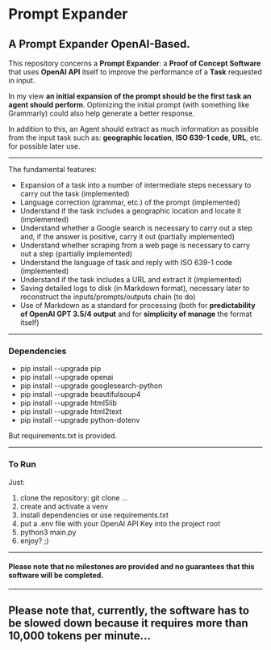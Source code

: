 # Prompt Expander

## A Prompt Expander OpenAI-Based.


This repository concerns a **Prompt Expander**: a **Proof of Concept Software** that uses **OpenAI API** itself to improve the performance of a **Task** requested in input.

In my view **an initial expansion of the prompt should be the first task an agent should perform**. Optimizing the initial prompt (with something like Grammarly) could also help generate a better response.

In addition to this, an Agent should extract as much information as possible from the input task such as: **geographic location**, **ISO 639-1 code**, **URL**, etc. for possible later use.

---

The fundamental features:
- Expansion of a task into a number of intermediate steps necessary to carry out the task (implemented)
- Language correction (grammar, etc.) of the prompt (implemented)
- Understand if the task includes a geographic location and locate it (implemented)
- Understand whether a Google search is necessary to carry out a step and, if the answer is positive, carry it out (partially implemented)
- Understand whether scraping from a web page is necessary to carry out a step (partially implemented)
- Understand the language of task and reply with ISO 639-1 code (implemented)
- Understand if the task includes a URL and extract it (implemented)
- Saving detailed logs to disk (in Markdown format), necessary later to reconstruct the inputs/prompts/outputs chain (to do)
- Use of Markdown as a standard for processing (both for **predictability of OpenAI GPT 3.5/4 output** and for **simplicity of manage** the format itself)

---

### Dependencies
- pip install --upgrade pip
- pip install --upgrade openai
- pip install --upgrade googlesearch-python
- pip install --upgrade beautifulsoup4
- pip install --upgrade html5lib
- pip install --upgrade html2text
- pip install --upgrade python-dotenv

But requirements.txt is provided.

---

### To Run
Just:
1) clone the repository: git clone ...
2) create and activate a venv
3) install dependencies or use requirements.txt
4) put a .env file with your OpenAI API Key into the project root
5) python3 main.py
6) enjoy? ;)

---

#### Please note that no milestones are provided and no guarantees that this software will be completed.

---

## Please note that, currently, the software has to be slowed down because it requires more than 10,000 tokens per minute...
